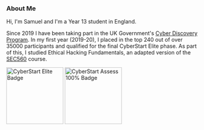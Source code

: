 ### About Me
Hi, I'm Samuel and I'm a Year 13 student in England.  

Since 2019 I have been taking part in the UK Government's [Cyber Discovery Program](https://joincyberdiscovery.com). In my first year (2019-20), I placed in the top 240 out of over 35000 participants and qualified for the final CyberStart Elite phase. As part of this, I studied Ethical Hacking Fundamentals, an adapted version of the [SEC560](https://www.sans.org/cyber-security-courses/network-penetration-testing-ethical-hacking/) course.

<img src="https://media.eu.badgr.com/uploads/badges/assertion-C1SI70vSRx2JW5suwCbn2g.png" alt="CyberStart Elite Badge" width="150" height="150" /> <img src="https://media.eu.badgr.com/uploads/badges/assertion-vS_Lt7klQAC0lDt_Q4Oy2Q.png" alt="CyberStart Assess 100% Badge" width="150" height="150" />
